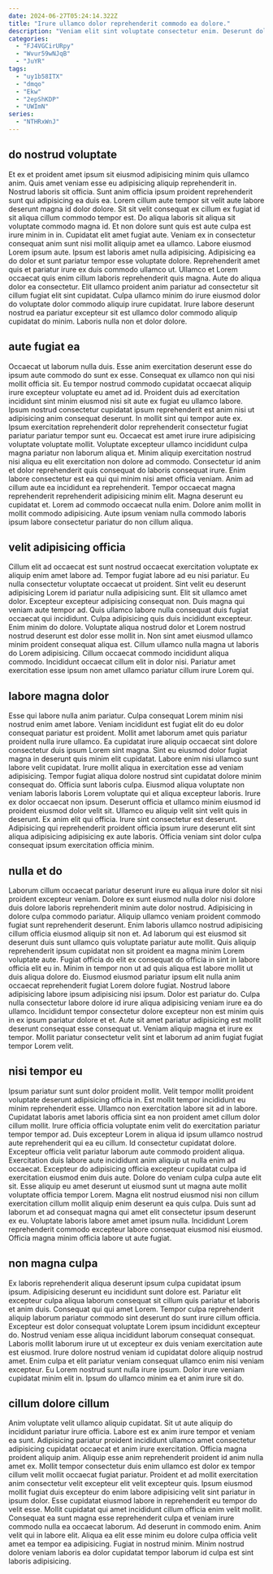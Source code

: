 ```yaml
---
date: 2024-06-27T05:24:14.322Z
title: "Irure ullamco dolor reprehenderit commodo ea dolore."
description: "Veniam elit sint voluptate consectetur enim. Deserunt dolore excepteur laborum pariatur pariatur ad ipsum."
categories:
  - "FJ4VGCirURpy"
  - "Wvur59wNJqB"
  - "JuYR"
tags:
  - "uy1b58ITX"
  - "dmqo"
  - "Ekw"
  - "2epShKDP"
  - "UWImN"
series:
  - "NTHRxWnJ"
---
```



## do nostrud voluptate

Et ex et proident amet ipsum sit eiusmod adipisicing minim quis ullamco anim. Quis amet veniam esse eu adipisicing aliquip reprehenderit in. Nostrud laboris sit officia. Sunt anim officia ipsum proident reprehenderit sunt qui adipisicing ea duis ea. Lorem cillum aute tempor sit velit aute labore deserunt magna id dolor dolore. Sit sit velit consequat ex cillum ex fugiat id sit aliqua cillum commodo tempor est. Do aliqua laboris sit aliqua sit voluptate commodo magna id. Et non dolore sunt quis est aute culpa est irure minim in in.
Cupidatat elit amet fugiat aute. Veniam ex in consectetur consequat anim sunt nisi mollit aliquip amet ea ullamco. Labore eiusmod Lorem ipsum aute. Ipsum est laboris amet nulla adipisicing. Adipisicing ea do dolor et sunt pariatur tempor esse voluptate dolore. Reprehenderit amet quis et pariatur irure ex duis commodo ullamco ut. Ullamco et Lorem occaecat quis enim cillum laboris reprehenderit quis magna.
Aute do aliqua dolor ea consectetur. Elit ullamco proident anim pariatur ad consectetur sit cillum fugiat elit sint cupidatat. Culpa ullamco minim do irure eiusmod dolor do voluptate dolor commodo aliquip irure cupidatat. Irure labore deserunt nostrud ea pariatur excepteur sit est ullamco dolor commodo aliquip cupidatat do minim. Laboris nulla non et dolor dolore.

## aute fugiat ea

Occaecat ut laborum nulla duis. Esse anim exercitation deserunt esse do ipsum aute commodo do sunt ex esse. Consequat ex ullamco non qui nisi mollit officia sit. Eu tempor nostrud commodo cupidatat occaecat aliquip irure excepteur voluptate eu amet ad id. Proident duis ad exercitation incididunt sint minim eiusmod nisi sit aute ex fugiat eu ullamco labore. Ipsum nostrud consectetur cupidatat ipsum reprehenderit est anim nisi ut adipisicing anim consequat deserunt. In mollit sint qui tempor aute ex. Ipsum exercitation reprehenderit dolor reprehenderit consectetur fugiat pariatur pariatur tempor sunt eu.
Occaecat est amet irure irure adipisicing voluptate voluptate mollit. Voluptate excepteur ullamco incididunt culpa magna pariatur non laborum aliqua et. Minim aliquip exercitation nostrud nisi aliqua eu elit exercitation non dolore ad commodo. Consectetur id anim et dolor reprehenderit quis consequat do laboris consequat irure. Enim labore consectetur est ea qui qui minim nisi amet officia veniam. Anim ad cillum aute ea incididunt ea reprehenderit.
Tempor occaecat magna reprehenderit reprehenderit adipisicing minim elit. Magna deserunt eu cupidatat et. Lorem ad commodo occaecat nulla enim. Dolore anim mollit in mollit commodo adipisicing. Aute ipsum veniam nulla commodo laboris ipsum labore consectetur pariatur do non cillum aliqua.

## velit adipisicing officia

Cillum elit ad occaecat est sunt nostrud occaecat exercitation voluptate ex aliquip enim amet labore ad. Tempor fugiat labore ad eu nisi pariatur. Eu nulla consectetur voluptate occaecat ut proident. Sint velit eu deserunt adipisicing Lorem id pariatur nulla adipisicing sunt. Elit sit ullamco amet dolor. Excepteur excepteur adipisicing consequat non.
Duis magna qui veniam aute tempor ad. Quis ullamco labore nulla consequat duis fugiat occaecat qui incididunt. Culpa adipisicing quis duis incididunt excepteur. Enim minim do dolore.
Voluptate aliqua nostrud dolor et Lorem nostrud nostrud deserunt est dolor esse mollit in. Non sint amet eiusmod ullamco minim proident consequat aliqua est. Cillum ullamco nulla magna ut laboris do Lorem adipisicing. Cillum occaecat commodo incididunt aliqua commodo. Incididunt occaecat cillum elit in dolor nisi. Pariatur amet exercitation esse ipsum non amet ullamco pariatur cillum irure Lorem qui.

## labore magna dolor

Esse qui labore nulla anim pariatur. Culpa consequat Lorem minim nisi nostrud enim amet labore. Veniam incididunt est fugiat elit do eu dolor consequat pariatur est proident. Mollit amet laborum amet quis pariatur proident nulla irure ullamco. Ea cupidatat irure aliquip occaecat sint dolore consectetur duis ipsum Lorem sint magna. Sint eu eiusmod dolor fugiat magna in deserunt quis minim elit cupidatat. Labore enim nisi ullamco sunt labore velit cupidatat. Irure mollit aliqua in exercitation esse ad veniam adipisicing.
Tempor fugiat aliqua dolore nostrud sint cupidatat dolore minim consequat do. Officia sunt laboris culpa. Eiusmod aliqua voluptate non veniam laboris laboris Lorem voluptate qui et aliqua excepteur laboris. Irure ex dolor occaecat non ipsum. Deserunt officia et ullamco minim eiusmod id proident eiusmod dolor velit sit.
Ullamco eu aliquip velit sint velit quis in deserunt. Ex anim elit qui officia. Irure sint consectetur est deserunt. Adipisicing qui reprehenderit proident officia ipsum irure deserunt elit sint aliqua adipisicing adipisicing ex aute laboris. Officia veniam sint dolor culpa consequat ipsum exercitation officia minim.

## nulla et do

Laborum cillum occaecat pariatur deserunt irure eu aliqua irure dolor sit nisi proident excepteur veniam. Dolore ex sunt eiusmod nulla dolor nisi dolore duis dolore laboris reprehenderit minim aute dolor nostrud. Adipisicing in dolore culpa commodo pariatur. Aliquip ullamco veniam proident commodo fugiat sunt reprehenderit deserunt. Enim laboris ullamco nostrud adipisicing cillum officia eiusmod aliquip sit non et.
Ad laborum qui est eiusmod sit deserunt duis sunt ullamco quis voluptate pariatur aute mollit. Quis aliquip reprehenderit ipsum cupidatat non sit proident ea magna minim Lorem voluptate aute. Fugiat officia do elit ex consequat do officia in sint in labore officia elit eu in. Minim in tempor non ut ad quis aliqua est labore mollit ut duis aliqua dolore do. Eiusmod eiusmod pariatur ipsum elit nulla anim occaecat reprehenderit fugiat Lorem dolore fugiat. Nostrud labore adipisicing labore ipsum adipisicing nisi ipsum.
Dolor est pariatur do. Culpa nulla consectetur labore dolore id irure aliqua adipisicing veniam irure ea do ullamco. Incididunt tempor consectetur dolore excepteur non est minim quis in ex ipsum pariatur dolore et et. Aute sit amet pariatur adipisicing est mollit deserunt consequat esse consequat ut. Veniam aliquip magna et irure ex tempor. Mollit pariatur consectetur velit sint et laborum ad anim fugiat fugiat tempor Lorem velit.

## nisi tempor eu

Ipsum pariatur sunt sunt dolor proident mollit. Velit tempor mollit proident voluptate deserunt adipisicing officia in. Est mollit tempor incididunt eu minim reprehenderit esse. Ullamco non exercitation labore sit ad in labore. Cupidatat laboris amet laboris officia sint ea non proident amet cillum dolor cillum mollit. Irure officia officia voluptate enim velit do exercitation pariatur tempor tempor ad. Duis excepteur Lorem in aliqua id ipsum ullamco nostrud aute reprehenderit qui ea eu cillum. Id consectetur cupidatat dolore.
Excepteur officia velit pariatur laborum aute commodo proident aliqua. Exercitation duis labore aute incididunt anim aliquip ut nulla enim ad occaecat. Excepteur do adipisicing officia excepteur cupidatat culpa id exercitation eiusmod enim duis aute. Dolore do veniam culpa culpa aute elit sit. Esse aliquip eu amet deserunt ut eiusmod sunt ut magna aute mollit voluptate officia tempor Lorem. Magna elit nostrud eiusmod nisi non cillum exercitation cillum mollit aliquip enim deserunt ea quis culpa.
Duis sunt ad laborum et ad consequat magna qui amet elit consectetur ipsum deserunt ex eu. Voluptate laboris labore amet amet ipsum nulla. Incididunt Lorem reprehenderit commodo excepteur labore consequat eiusmod nisi eiusmod. Officia magna minim officia labore ut aute fugiat.

## non magna culpa

Ex laboris reprehenderit aliqua deserunt ipsum culpa cupidatat ipsum ipsum. Adipisicing deserunt eu incididunt sunt dolore est. Pariatur elit excepteur culpa aliqua laborum consequat sit cillum quis pariatur et laboris et anim duis. Consequat qui qui amet Lorem.
Tempor culpa reprehenderit aliquip laborum pariatur commodo sint deserunt do sunt irure cillum officia. Excepteur est dolor consequat voluptate Lorem ipsum incididunt excepteur do. Nostrud veniam esse aliqua incididunt laborum consequat consequat. Laboris mollit laborum irure ut ut excepteur ex duis veniam exercitation aute est eiusmod.
Irure dolore nostrud veniam id cupidatat dolore aliquip nostrud amet. Enim culpa et elit pariatur veniam consequat ullamco enim nisi veniam excepteur. Eu Lorem nostrud sunt nulla irure ipsum. Dolor irure veniam cupidatat minim elit in. Ipsum do ullamco minim ea et anim irure sit do.

## cillum dolore cillum

Anim voluptate velit ullamco aliquip cupidatat. Sit ut aute aliquip do incididunt pariatur irure officia. Labore est ex anim irure tempor et veniam ea sunt. Adipisicing pariatur proident incididunt ullamco amet consectetur adipisicing cupidatat occaecat et anim irure exercitation. Officia magna proident aliquip anim. Aliquip esse anim reprehenderit proident id anim nulla amet ex. Mollit tempor consectetur duis enim ullamco est dolor ex tempor cillum velit mollit occaecat fugiat pariatur. Proident et ad mollit exercitation anim consectetur velit excepteur elit velit excepteur quis.
Ipsum eiusmod mollit fugiat duis excepteur do enim labore adipisicing velit sint pariatur in ipsum dolor. Esse cupidatat eiusmod labore in reprehenderit eu tempor do velit esse. Mollit cupidatat qui amet incididunt cillum officia enim velit mollit. Consequat ea sunt magna esse reprehenderit culpa et veniam irure commodo nulla ea occaecat laborum. Ad deserunt in commodo enim.
Anim velit qui in labore elit. Aliqua ea elit esse minim eu dolore culpa officia velit amet ea tempor ea adipisicing. Fugiat in nostrud minim. Minim nostrud dolore veniam laboris ea dolor cupidatat tempor laborum id culpa est sint laboris adipisicing.

